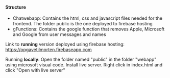 
#### Structure
- Chatwebapp: Contains the html, css and javascript files needed for the frontend. The folder public is the one deployed to firebase hosting
- gFunctions: Contains the google function that removes Apple, Microsoft and Google from user messages and names

Link to **running** version deployed using firebase hosting: https://opgavetilmorten.firebaseapp.com

Running **locally**: Open the folder named "public" in the folder "webapp" using microsoft visual code. Install live server. Right click in index.html and click "Open with live server"

